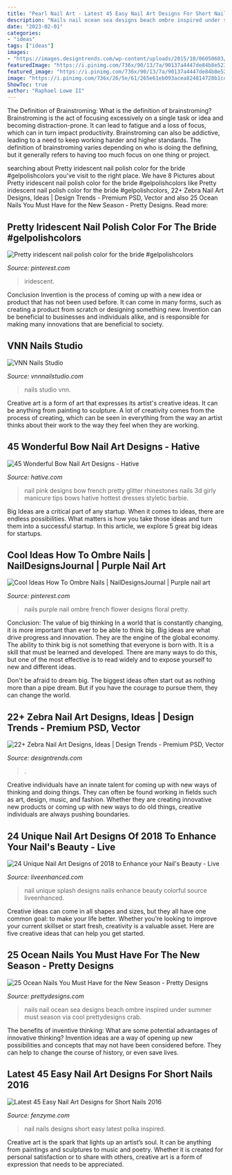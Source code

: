 ```yaml
---
title: "Pearl Nail Art - Latest 45 Easy Nail Art Designs For Short Nails 2016"
description: "Nails nail ocean sea designs beach ombre inspired under summer must season via cool prettydesigns crab"
date: "2023-02-01"
categories:
- "ideas"
tags: ["ideas"]
images:
- "https://images.designtrends.com/wp-content/uploads/2015/10/06050603/MakeUps-Zebra-Nail-Design.jpg"
featuredImage: "https://i.pinimg.com/736x/90/13/7a/90137a4447de84b8e52393dd6d6244be.jpg"
featured_image: "https://i.pinimg.com/736x/90/13/7a/90137a4447de84b8e52393dd6d6244be.jpg"
image: "https://i.pinimg.com/736x/26/5e/61/265e61eb093acea824814728b1cd5095.jpg"
ShowToc: true
author: "Raphael Lowe II"
---
```



The Definition of Brainstroming: What is the definition of brainstroming?
Brainstroming is the act of focusing excessively on a single task or idea and becoming distraction-prone. It can lead to fatigue and a loss of focus, which can in turn impact productivity. Brainstroming can also be addictive, leading to a need to keep working harder and higher standards. The definition of brainstroming varies depending on who is doing the defining, but it generally refers to having too much focus on one thing or project.

	

		
searching about Pretty iridescent nail polish color for the bride #gelpolishcolors you've visit to the right place. We have 8 Pictures about Pretty iridescent nail polish color for the bride #gelpolishcolors like Pretty iridescent nail polish color for the bride #gelpolishcolors, 22+ Zebra Nail Art Designs, Ideas | Design Trends - Premium PSD, Vector and also 25 Ocean Nails You Must Have for the New Season - Pretty Designs. Read more:
		
    
## Pretty Iridescent Nail Polish Color For The Bride #gelpolishcolors

<img loading=lazy src="https://i.pinimg.com/736x/26/5e/61/265e61eb093acea824814728b1cd5095.jpg" onerror="this.onerror=null;this.src='https://tse3.mm.bing.net/th?id=OIP.rCYBWAPs0gEh3U_aR5f-sgHaHa&amp;pid=15.1';" alt="Pretty iridescent nail polish color for the bride #gelpolishcolors">

_Source: pinterest.com_

>iridescent. 

	

Conclusion
Invention is the process of coming up with a new idea or product that has not been used before. It can come in many forms, such as creating a product from scratch or designing something new. Invention can be beneficial to businesses and individuals alike, and is responsible for making many innovations that are beneficial to society.

    
## VNN Nails Studio

<img loading=lazy src="http://static1.squarespace.com/static/553d48c7e4b06614df7591a2/t/553e7d2ce4b0affa6082a9af/1430158639022/vnn_nails_logo2.png?format=1000w" onerror="this.onerror=null;this.src='https://tse1.mm.bing.net/th?id=OIP.Y2ieZRri7UBTKNZTVzYcHAHaHY&amp;pid=15.1';" alt="VNN Nails Studio">

_Source: vnnnailstudio.com_

>nails studio vnn. 

	

Creative art is a form of art that expresses its artist's creative ideas. It can be anything from painting to sculpture. A lot of creativity comes from the process of creating, which can be seen in everything from the way an artist thinks about their work to the way they feel when they are working.

    
## 45 Wonderful Bow Nail Art Designs - Hative

<img loading=lazy src="https://hative.com/wp-content/uploads/2015/07/bow-nails/7-bow-nail-design-ideas.jpg" onerror="this.onerror=null;this.src='https://tse1.mm.bing.net/th?id=OIP.I1v8_AZSRMNOuVbMbxIkAwHaKo&amp;pid=15.1';" alt="45 Wonderful Bow Nail Art Designs - Hative">

_Source: hative.com_

>nail pink designs bow french pretty glitter rhinestones nails 3d girly manicure tips bows hative hottest dresses styletic barbie. 

	

Big Ideas are a critical part of any startup. When it comes to ideas, there are endless possibilities. What matters is how you take those ideas and turn them into a successful startup. In this article, we explore 5 great big ideas for startups.

    
## Cool Ideas How To Ombre Nails | NailDesignsJournal | Purple Nail Art

<img loading=lazy src="https://i.pinimg.com/736x/90/13/7a/90137a4447de84b8e52393dd6d6244be.jpg" onerror="this.onerror=null;this.src='https://tse1.mm.bing.net/th?id=OIP.KM_YFuX1frkNZAxLGrT0cQHaHa&amp;pid=15.1';" alt="Cool Ideas How To Ombre Nails | NailDesignsJournal | Purple nail art">

_Source: pinterest.com_

>nails purple nail ombre french flower designs floral pretty. 

	

Conclusion: The value of big thinking
In a world that is constantly changing, it is more important than ever to be able to think big. Big ideas are what drive progress and innovation. They are the engine of the global economy.
The ability to think big is not something that everyone is born with. It is a skill that must be learned and developed. There are many ways to do this, but one of the most effective is to read widely and to expose yourself to new and different ideas.

Don't be afraid to dream big. The biggest ideas often start out as nothing more than a pipe dream. But if you have the courage to pursue them, they can change the world.

    
## 22+ Zebra Nail Art Designs, Ideas | Design Trends - Premium PSD, Vector

<img loading=lazy src="https://images.designtrends.com/wp-content/uploads/2015/10/06050603/MakeUps-Zebra-Nail-Design.jpg" onerror="this.onerror=null;this.src='https://tse3.mm.bing.net/th?id=OIP.ifHs2Q0vLorEztkzkSazzwHaGj&amp;pid=15.1';" alt="22+ Zebra Nail Art Designs, Ideas | Design Trends - Premium PSD, Vector">

_Source: designtrends.com_

>. 

	

Creative individuals have an innate talent for coming up with new ways of thinking and doing things. They can often be found working in fields such as art, design, music, and fashion. Whether they are creating innovative new products or coming up with new ways to do old things, creative individuals are always pushing boundaries.

    
## 24 Unique Nail Art Designs Of 2018 To Enhance Your Nail&#039;s Beauty - Live

<img loading=lazy src="http://www.liveenhanced.com/wp-content/uploads/2018/02/Color-Splash-Nail.jpg" onerror="this.onerror=null;this.src='https://tse4.mm.bing.net/th?id=OIP.J-HIT9_d2UQ1r7XDW0cTewHaFj&amp;pid=15.1';" alt="24 Unique Nail Art Designs of 2018 to Enhance your Nail&#039;s Beauty - Live">

_Source: liveenhanced.com_

>nail unique splash designs nails enhance beauty colorful source liveenhanced. 

	

Creative ideas can come in all shapes and sizes, but they all have one common goal: to make your life better. Whether you're looking to improve your current skillset or start fresh, creativity is a valuable asset. Here are five creative ideas that can help you get started.

    
## 25 Ocean Nails You Must Have For The New Season - Pretty Designs

<img loading=lazy src="http://www.prettydesigns.com/wp-content/uploads/2016/08/Blue-Ombre-Nails.jpg" onerror="this.onerror=null;this.src='https://tse2.mm.bing.net/th?id=OIP.jXiqYI4zpCGfxSFyVKRuCwHaHa&amp;pid=15.1';" alt="25 Ocean Nails You Must Have for the New Season - Pretty Designs">

_Source: prettydesigns.com_

>nails nail ocean sea designs beach ombre inspired under summer must season via cool prettydesigns crab. 

	

The benefits of inventive thinking: What are some potential advantages of innovative thinking?
Invention ideas are a way of opening up new possibilities and concepts that may not have been considered before. They can help to change the course of history, or even save lives.

    
## Latest 45 Easy Nail Art Designs For Short Nails 2016

<img loading=lazy src="http://www.fenzyme.com/wp-content/uploads/2015/11/Easy-Nail-Art-Designs-for-Short-Nails-2016-118.jpg" onerror="this.onerror=null;this.src='https://tse4.mm.bing.net/th?id=OIP.HoiYwNNJgE1YvsiI6tb4fAHaK_&amp;pid=15.1';" alt="Latest 45 Easy Nail Art Designs for Short Nails 2016">

_Source: fenzyme.com_

>nail nails designs short easy latest polka inspired. 

	

Creative art is the spark that lights up an artist’s soul. It can be anything from paintings and sculptures to music and poetry. Whether it is created for personal satisfaction or to share with others, creative art is a form of expression that needs to be appreciated.

